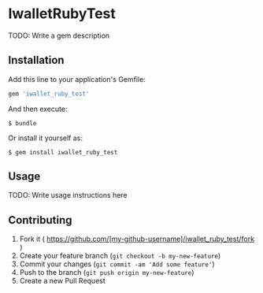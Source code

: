 # IwalletRubyTest

TODO: Write a gem description

## Installation

Add this line to your application's Gemfile:

```ruby
gem 'iwallet_ruby_test'
```

And then execute:

    $ bundle

Or install it yourself as:

    $ gem install iwallet_ruby_test

## Usage

TODO: Write usage instructions here

## Contributing

1. Fork it ( https://github.com/[my-github-username]/iwallet_ruby_test/fork )
2. Create your feature branch (`git checkout -b my-new-feature`)
3. Commit your changes (`git commit -am 'Add some feature'`)
4. Push to the branch (`git push origin my-new-feature`)
5. Create a new Pull Request
